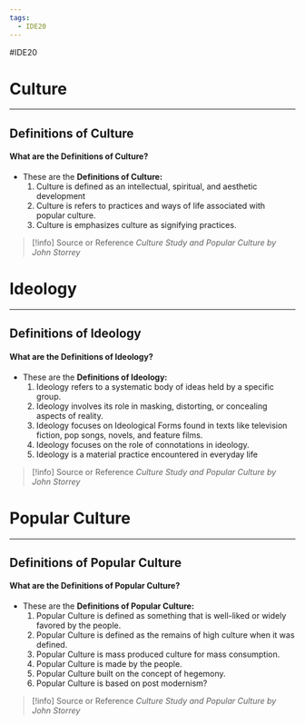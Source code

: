 ```yaml
---
tags:
  - IDE20
---
```

#IDE20 
# Culture
---
## Definitions of Culture
#### What are the **Definitions of Culture?**
- These are the **Definitions of Culture:**
	1. Culture is defined as an intellectual, spiritual, and aesthetic development
	2. Culture is refers to practices and ways of life associated with popular culture.
	3. Culture is emphasizes culture as signifying practices.
 
 > [!info] Source or Reference
> *Culture Study and Popular Culture by John Storrey*
# Ideology
---
## Definitions of Ideology
#### What are the **Definitions of Ideology?**
- These are the **Definitions of Ideology:**
	1. Ideology refers to a systematic body of ideas held by a specific group.
	2. Ideology involves its role in masking, distorting, or concealing aspects of reality.
	3. Ideology focuses on Ideological Forms found in texts like television fiction, pop songs, novels, and feature films.
	4. Ideology focuses on the role of connotations in ideology.
	5. Ideology is a material practice encountered in everyday life
 
 > [!info] Source or Reference
> *Culture Study and Popular Culture by John Storrey*
# Popular Culture
---
## Definitions of Popular Culture
#### What are the **Definitions of Popular Culture?**
- These are the **Definitions of Popular Culture:**
	1. Popular Culture is defined as something that is well-liked or widely favored by the people. 
	2. Popular Culture is defined as the remains of high culture when it was defined.
	3. Popular Culture is mass produced culture for mass consumption.
	4. Popular Culture is made by the people.
	5. Popular Culture built on the concept of hegemony.
	6. Popular Culture is based on post modernism? 

 > [!info] Source or Reference
> *Culture Study and Popular Culture by John Storrey*
